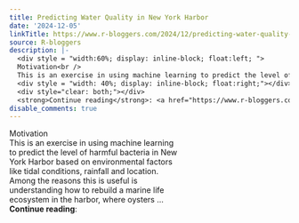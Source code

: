 ```yaml
---
title: Predicting Water Quality in New York Harbor
date: '2024-12-05'
linkTitle: https://www.r-bloggers.com/2024/12/predicting-water-quality-in-new-york-harbor/
source: R-bloggers
description: |-
  <div style = "width:60%; display: inline-block; float:left; ">
  Motivation<br />
  This is an exercise in using machine learning to predict the level of harmful bacteria in New York Harbor based on environmental factors like tidal conditions, rainfall and location. Among the reasons this is useful is understanding how to rebuild a marine life ecosystem in the harbor, where oysters ...</div>
  <div style = "width: 40%; display: inline-block; float:right;"></div>
  <div style="clear: both;"></div>
  <strong>Continue reading</strong>: <a href="https://www.r-bloggers.com/2024/12/predicting-water-quality-in-new ...
disable_comments: true
---
```

<div style = "width:60%; display: inline-block; float:left; ">
Motivation<br />
This is an exercise in using machine learning to predict the level of harmful bacteria in New York Harbor based on environmental factors like tidal conditions, rainfall and location. Among the reasons this is useful is understanding how to rebuild a marine life ecosystem in the harbor, where oysters ...</div>
<div style = "width: 40%; display: inline-block; float:right;"></div>
<div style="clear: both;"></div>
<strong>Continue reading</strong>: <a href="https://www.r-bloggers.com/2024/12/predicting-water-quality-in-new ...